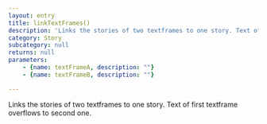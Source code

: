```yaml
---
layout: entry
title: linkTextFrames()
description: 'Links the stories of two textframes to one story. Text of first textframe overflows to second one.'
category: Story
subcategory: null
returns: null
parameters:
    - {name: textFrameA, description: ""}
    - {name: textFrameB, description: ""}

---
```

Links the stories of two textframes to one story. Text of first textframe overflows to second one.